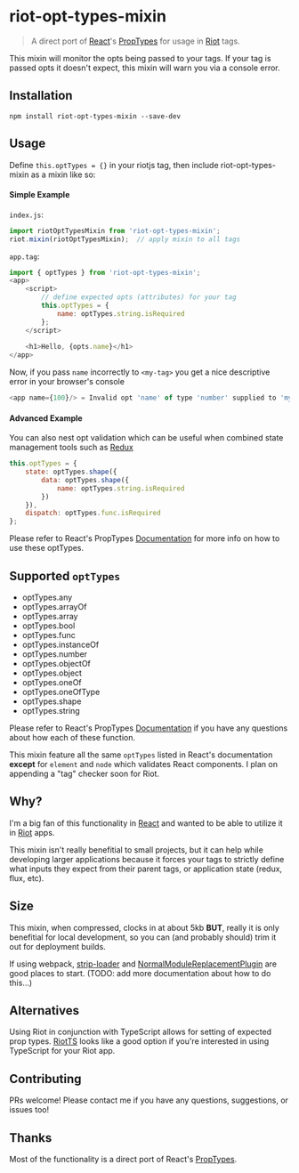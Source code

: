 # riot-opt-types-mixin
> A direct port of [React](https://facebook.github.io/react/)'s [PropTypes](https://facebook.github.io/react/docs/reusable-components.html) for usage in [Riot](http://riotjs.com) tags.

This mixin will monitor the opts being passed to your tags. If your tag is passed opts it doesn't expect, this mixin will warn you via a console error.

## Installation
`npm install riot-opt-types-mixin --save-dev`

## Usage
Define `this.optTypes = {}` in your riotjs tag, then include riot-opt-types-mixin as a mixin like so:

#### Simple Example

`index.js`:
``` javascript
import riotOptTypesMixin from 'riot-opt-types-mixin';
riot.mixin(riotOptTypesMixin);  // apply mixin to all tags
```
`app.tag`:
``` javascript
import { optTypes } from 'riot-opt-types-mixin';
<app>
    <script>
        // define expected opts (attributes) for your tag
        this.optTypes = {
            name: optTypes.string.isRequired
        };
    </script>
    
    <h1>Hello, {opts.name}</h1>
</app>
```

Now, if you pass `name` incorrectly to `<my-tag>` you get a nice descriptive error in your browser's console

```javascript
<app name={100}/> = Invalid opt 'name' of type 'number' supplied to 'my-tag', expected 'string'.
```

#### Advanced Example
You can also nest opt validation which can be useful when combined state management tools such as [Redux](http://redux.js.org)

``` javascript
this.optTypes = {
    state: optTypes.shape({
        data: optTypes.shape({
            name: optTypes.string.isRequired
        })
    }),
    dispatch: optTypes.func.isRequired
};
```
Please refer to React's PropTypes [Documentation](https://facebook.github.io/react/docs/reusable-components.html) for more info on how to use these optTypes.

## Supported `optTypes`
- optTypes.any
- optTypes.arrayOf
- optTypes.array
- optTypes.bool
- optTypes.func
- optTypes.instanceOf
- optTypes.number
- optTypes.objectOf
- optTypes.object
- optTypes.oneOf
- optTypes.oneOfType
- optTypes.shape
- optTypes.string

Please refer to React's PropTypes [Documentation](https://facebook.github.io/react/docs/reusable-components.html) if you have any questions about how each of these function.

This mixin feature all the same `optTypes` listed in React's documentation <strong>except</strong> for `element` and `node` which validates React components. I plan on appending a "tag" checker soon for Riot.

## Why?
I'm a big fan of this functionality in [React](https://facebook.github.io/react/) and wanted to be able to utilize it in [Riot](http://riotjs.com) apps.

This mixin isn't really benefitial to small projects, but it can help while developing larger applications because it forces your tags to strictly define what inputs they expect from their parent tags, or application state (redux, flux, etc).

## Size
This mixin, when compressed, clocks in at about 5kb <strong>BUT</strong>, really it is only benefitial for local development, so you can (and probably should) trim it out for deployment builds.

If using webpack, [strip-loader](https://github.com/yahoo/strip-loader) and [NormalModuleReplacementPlugin](https://webpack.github.io/docs/list-of-plugins.html#normalmodulereplacementplugin) are good places to start.
(TODO: add more documentation about how to do this...)

## Alternatives
Using Riot in conjunction with TypeScript allows for setting of expected prop types. [RiotTS](https://github.com/nippur72/RiotTS) looks like a good option if you're interested in using TypeScript for your Riot app.

## Contributing
PRs welcome! Please contact me if you have any questions, suggestions, or issues too!

## Thanks
Most of the functionality is a direct port of React's [PropTypes](https://github.com/facebook/react/blob/master/src/isomorphic/classic/types/ReactPropTypes.js).
